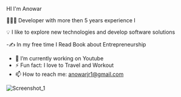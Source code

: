 
HI I'm Anowar

 👨🏻‍💻 Developer with more then 5 years experience I 
 
 💡  I like to explore new technologies and develop software solutions
 
   -✍️  In my free time I Read Book about Entrepreneurship
   - 🔭 I’m currently working on Youtube
   - ⚡ Fun fact: I love to Travel and Workout 
   - 📫 How to reach me: anowarjr1@gmail.com
 
 
 
 

 
![Screenshot_1](https://user-images.githubusercontent.com/43091820/120006604-dd45cb00-bffa-11eb-85c3-692b4f23a365.png)
